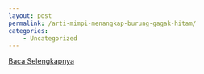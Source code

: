 ```yaml
---
layout: post
permalink: /arti-mimpi-menangkap-burung-gagak-hitam/
categories:
    - Uncategorized
---
```


[Baca Selengkapnya](/02)